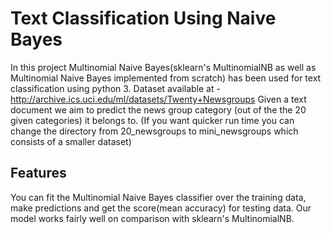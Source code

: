 # Text Classification Using Naive Bayes
In this project Multinomial Naive Bayes(sklearn's MultinomialNB as well as Multinomial Naive Bayes implemented from scratch) has been used for text classification using python 3.
Dataset available at - http://archive.ics.uci.edu/ml/datasets/Twenty+Newsgroups
Given a text document we aim to predict the news group category (out of the the 20 given categories) it belongs to.
(If you want quicker run time you can change the directory from 20_newsgroups to mini_newsgroups which consists of a smaller dataset)
## Features
You can fit the Multinomial Naive Bayes classifier over the training data, make predictions and get the score(mean accuracy) for testing data.
Our model works fairly well on comparison with sklearn's MultinomialNB.